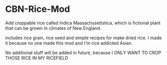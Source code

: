 # CBN-Rice-Mod

Add croppable rice called Indica Massachusettstica, which is fictional plant that can be grown in climates of New England.

includes rice grain, rice seed and simple recipes for make dried rice. 
I made it because no one made this mod and I'm rice addicted Asian.

No additional stuff will be added in future, because I ONLY WANT TO CROP THOSE RICE IN MY RICEFIELD
